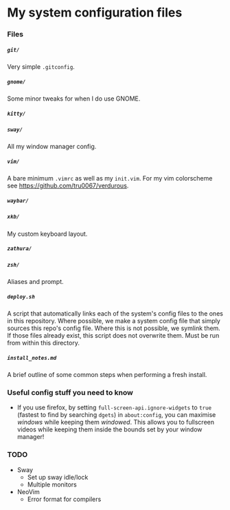 # My system configuration files

### Files

##### `git/`
Very simple `.gitconfig`.

##### `gnome/`
Some minor tweaks for when I do use GNOME.

##### `kitty/`

##### `sway/`
All my window manager config.

##### `vim/`
A bare minimum `.vimrc` as well as my `init.vim`. For my vim colorscheme see
<https://github.com/tru0067/verdurous>.

##### `waybar/`

##### `xkb/`
My custom keyboard layout.

##### `zathura/`

##### `zsh/`
Aliases and prompt.

##### `deploy.sh`
A script that automatically links each of the system's config files to the ones
in this repository. Where possible, we make a system config file that simply
sources this repo's config file. Where this is not possible, we symlink them. If
those files already exist, this script does not overwrite them. Must be run from
within this directory.

##### `install_notes.md`
A brief outline of some common steps when performing a fresh install.

### Useful config stuff you need to know

-   If you use firefox, by setting `full-screen-api.ignore-widgets` to `true`
    (fastest to find by searching `dgets`) in `about:config`, you can maximise
    *windows* while keeping them *windowed*. This allows you to fullscreen
    videos while keeping them inside the bounds set by your window manager!

### TODO
-   Sway
    -   Set up sway idle/lock
    -   Multiple monitors
-   NeoVim
    -   Error format for compilers
